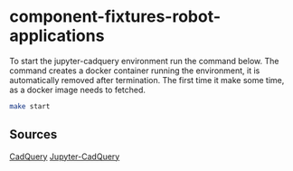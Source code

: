 # component-fixtures-robot-applications

To start the jupyter-cadquery environment run the command below. The command creates a docker container running the environment, it is automatically removed after termination. The first time it make some time, as a docker image needs to fetched. 

```bash
make start
```
## Sources
[CadQuery](https://github.com/CadQuery/cadquery)
[Jupyter-CadQuery](https://github.com/bernhard-42/jupyter-cadquery)
